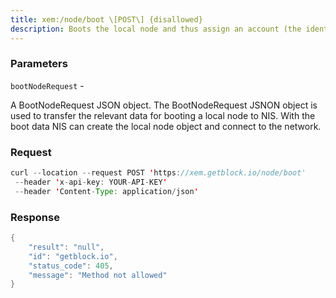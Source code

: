 ```yaml
---
title: xem:/node/boot \[POST\] {disallowed}
description: Boots the local node and thus assign an account (the identity) to thelocal node.
---
```


### Parameters


`bootNodeRequest` -

A BootNodeRequest JSON object. The BootNodeRequest JSNON object is used
to transfer the relevant data for booting a local node to NIS. With the
boot data NIS can create the local node object and connect to the
network.

### Request

``` java
curl --location --request POST 'https://xem.getblock.io/node/boot' 
 --header 'x-api-key: YOUR-API-KEY' 
 --header 'Content-Type: application/json'
```

###  Response

``` java
{
    "result": "null",
    "id": "getblock.io",
    "status_code": 405,
    "message": "Method not allowed"
}
```

